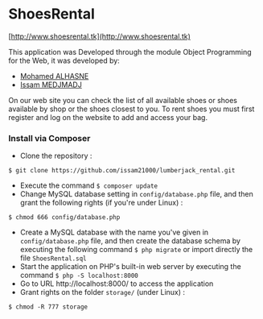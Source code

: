 # ShoesRental

[http://www.shoesrental.tk](http://www.shoesrental.tk)

This application was Developed through the module Object Programming for the Web, it was developed by:

- [Mohamed ALHASNE](https://github.com/alhasnecode)
- [Issam MEDJMADJ](https://github.com/issam21000)


On our web site you can check the list of all available shoes or shoes available by shop or the shoes closest to you.
To rent shoes you must first register and log on the website to add and access your bag.

### Install via Composer
- Clone the repository :
```
$ git clone https://github.com/issam21000/lumberjack_rental.git
```
- Execute the command `$ composer update`
- Change MySQL database setting in `config/database.php` file, and then grant the following rights (if you're under Linux) :
```
$ chmod 666 config/database.php
```
- Create a MySQL database with the name you've given in `config/database.php` file, and then create the database schema by executing the following command `$ php migrate` or import directly the file `ShoesRental.sql`
- Start the application on PHP's built-in web server by executing the command `$ php -S localhost:8000`
- Go to URL http://localhost:8000/ to access the application
- Grant rights on the folder `storage/` (under Linux) :
```
$ chmod -R 777 storage
```
